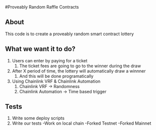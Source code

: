 #Proveably Random Raffle Contracts 


## About 
This code is to create a proveably random smart contract lottery 


## What we want it to do?
1. Users can enter by paying for a ticket
    1. The ticket fees are going to go to the winner during the draw
2. After X period of time, the lottery will automatically draw a winnner
    1. And this will be done programatically
3. Using Chainlink VRF & Chainlink Automation
    1. Chainlink VRF -> Randomness
    2. Chainlink Automation -> Time based trigger


## Tests

1. Write some deploy scripts
2. Write our tests
    -Work on local chain
    -Forked Testnet
    -Forked Mainnet
